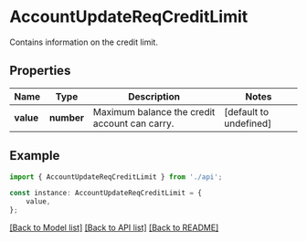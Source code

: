 # AccountUpdateReqCreditLimit

Contains information on the credit limit.

## Properties

Name | Type | Description | Notes
------------ | ------------- | ------------- | -------------
**value** | **number** | Maximum balance the credit account can carry. | [default to undefined]

## Example

```typescript
import { AccountUpdateReqCreditLimit } from './api';

const instance: AccountUpdateReqCreditLimit = {
    value,
};
```

[[Back to Model list]](../README.md#documentation-for-models) [[Back to API list]](../README.md#documentation-for-api-endpoints) [[Back to README]](../README.md)

